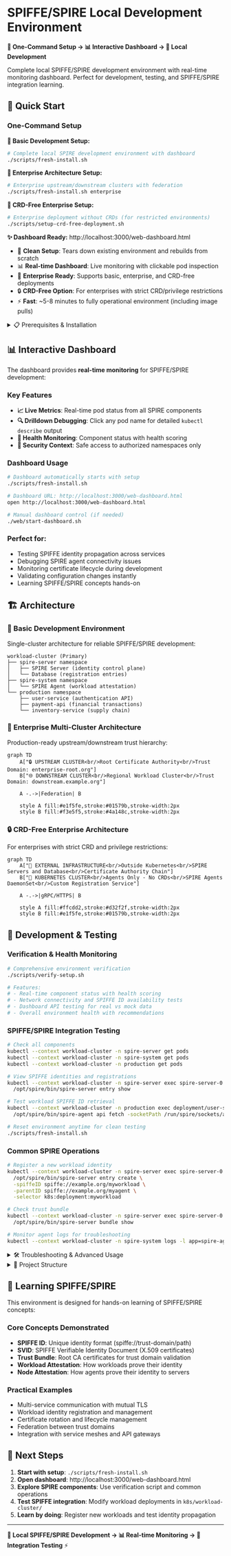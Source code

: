 # SPIFFE/SPIRE Local Development Environment

**🚀 One-Command Setup → 📊 Interactive Dashboard → 🔧 Local Development**

Complete local SPIFFE/SPIRE development environment with real-time monitoring dashboard. Perfect for development, testing, and SPIFFE/SPIRE integration learning.

## 🚀 Quick Start

### **One-Command Setup**

**🔧 Basic Development Setup:**
```bash
# Complete local SPIRE development environment with dashboard
./scripts/fresh-install.sh
```

**🏢 Enterprise Architecture Setup:**
```bash
# Enterprise upstream/downstream clusters with federation
./scripts/fresh-install.sh enterprise
```

**🏢 CRD-Free Enterprise Setup:**
```bash
# Enterprise deployment without CRDs (for restricted environments)
./scripts/setup-crd-free-deployment.sh
```

**✨ Dashboard Ready:** http://localhost:3000/web-dashboard.html

- 🧹 **Clean Setup**: Tears down existing environment and rebuilds from scratch
- 📊 **Real-time Dashboard**: Live monitoring with clickable pod inspection
- 🏢 **Enterprise Ready**: Supports basic, enterprise, and CRD-free deployments
- 🔒 **CRD-Free Option**: For enterprises with strict CRD/privilege restrictions
- ⚡ **Fast**: ~5-8 minutes to fully operational environment (including image pulls)

<details>
<summary>📋 Prerequisites & Installation</summary>

### System Requirements
- **macOS** (designed and tested on macOS)
- **Container runtime**: Docker Desktop or Rancher Desktop
- **8GB+ RAM** recommended
- **SSD storage** recommended for optimal performance

### Required Tools
Install via Homebrew:
```bash
brew install minikube kubectl node jq
```

### Dependencies
- **minikube**: Creates local Kubernetes clusters
- **kubectl**: Kubernetes command-line tool
- **node**: Node.js runtime for dashboard server
- **jq**: JSON processor for API data handling

</details>

## 📊 Interactive Dashboard

The dashboard provides **real-time monitoring** for SPIFFE/SPIRE development:

### **Key Features**
- **📈 Live Metrics**: Real-time pod status from all SPIRE components
- **🔍 Drilldown Debugging**: Click any pod name for detailed `kubectl describe` output
- **🎯 Health Monitoring**: Component status with health scoring
- **🔐 Security Context**: Safe access to authorized namespaces only

### **Dashboard Usage**
```bash
# Dashboard automatically starts with setup
./scripts/fresh-install.sh

# Dashboard URL: http://localhost:3000/web-dashboard.html
open http://localhost:3000/web-dashboard.html

# Manual dashboard control (if needed)
./web/start-dashboard.sh
```

### **Perfect for:**
- Testing SPIFFE identity propagation across services
- Debugging SPIRE agent connectivity issues
- Monitoring certificate lifecycle during development
- Validating configuration changes instantly
- Learning SPIFFE/SPIRE concepts hands-on

## 🏗️ Architecture

### **🔧 Basic Development Environment**
Single-cluster architecture for reliable SPIFFE/SPIRE development:

```
workload-cluster (Primary)
├── spire-server namespace
│   ├── SPIRE Server (identity control plane)
│   └── Database (registration entries)
├── spire-system namespace
│   └── SPIRE Agent (workload attestation)
└── production namespace
    ├── user-service (authentication API)
    ├── payment-api (financial transactions)
    └── inventory-service (supply chain)
```

### **🏢 Enterprise Multi-Cluster Architecture**
Production-ready upstream/downstream trust hierarchy:

```mermaid
graph TD
    A["🔒 UPSTREAM CLUSTER<br/>Root Certificate Authority<br/>Trust Domain: enterprise-root.org"]
    B["🌐 DOWNSTREAM CLUSTER<br/>Regional Workload Cluster<br/>Trust Domain: downstream.example.org"]
    
    A -.->|Federation| B
    
    style A fill:#e1f5fe,stroke:#01579b,stroke-width:2px
    style B fill:#f3e5f5,stroke:#4a148c,stroke-width:2px
```

### **🔒 CRD-Free Enterprise Architecture**
For enterprises with strict CRD and privilege restrictions:

```mermaid
graph TD
    A["🏢 EXTERNAL INFRASTRUCTURE<br/>Outside Kubernetes<br/>SPIRE Servers and Database<br/>Certificate Authority Chain"]
    B["🔧 KUBERNETES CLUSTER<br/>Agents Only - No CRDs<br/>SPIRE Agents DaemonSet<br/>Custom Registration Service"]
    
    A -.->|gRPC/HTTPS| B
    
    style A fill:#ffcdd2,stroke:#d32f2f,stroke-width:2px
    style B fill:#e1f5fe,stroke:#01579b,stroke-width:2px
```

## 🔧 Development & Testing

### **Verification & Health Monitoring**
```bash
# Comprehensive environment verification
./scripts/verify-setup.sh

# Features:
# - Real-time component status with health scoring
# - Network connectivity and SPIFFE ID availability tests
# - Dashboard API testing for real vs mock data
# - Overall environment health with recommendations
```

### **SPIFFE/SPIRE Integration Testing**
```bash
# Check all components
kubectl --context workload-cluster -n spire-server get pods
kubectl --context workload-cluster -n spire-system get pods
kubectl --context workload-cluster -n production get pods

# View SPIFFE identities and registrations
kubectl --context workload-cluster -n spire-server exec spire-server-0 -- \
  /opt/spire/bin/spire-server entry show

# Test workload SPIFFE ID retrieval
kubectl --context workload-cluster -n production exec deployment/user-service -- \
  /opt/spire/bin/spire-agent api fetch -socketPath /run/spire/sockets/agent.sock

# Reset environment anytime for clean testing
./scripts/fresh-install.sh
```

### **Common SPIRE Operations**
```bash
# Register a new workload identity
kubectl --context workload-cluster -n spire-server exec spire-server-0 -- \
  /opt/spire/bin/spire-server entry create \
  -spiffeID spiffe://example.org/myworkload \
  -parentID spiffe://example.org/myagent \
  -selector k8s:deployment:myworkload

# Check trust bundle
kubectl --context workload-cluster -n spire-server exec spire-server-0 -- \
  /opt/spire/bin/spire-server bundle show

# Monitor agent logs for troubleshooting
kubectl --context workload-cluster -n spire-system logs -l app=spire-agent -f
```

<details>
<summary>🛠️ Troubleshooting & Advanced Usage</summary>

### Quick Diagnostics
```bash
# Check overall cluster health
minikube profile list

# Dashboard verification
curl http://localhost:3000/api/pod-data

# Manual step-by-step setup
./scripts/setup-clusters.sh
./scripts/verify-setup.sh
./web/start-dashboard.sh
```

### Common Solutions
- **Environment inconsistencies**: Fresh install guarantees clean state
- **Pod security violations**: Automatic privileged label configuration
- **Bundle creation failures**: Enhanced retry logic with proper socket paths
- **Timeout issues**: Extended waits handle startup delays
- **Dashboard issues**: Integrated startup validation with retry logic

### Network Architecture
**Single-cluster deployment** ensures reliable connectivity:
- SPIRE Server and Agent in same cluster eliminates network isolation issues
- Agent uses `spire-server.spire-server.svc.cluster.local:8081` for communication
- Simplified networking reduces complexity and startup time

</details>

<details>
<summary>📁 Project Structure</summary>

```
spire-dev/
├── k8s/                          # Kubernetes manifests
│   ├── spire-server/             # SPIRE server and database
│   └── workload-cluster/         # Agents and workload services
├── scripts/                      # Setup and utility scripts
│   ├── fresh-install.sh          # Main fresh install script
│   ├── setup-clusters.sh         # Manual cluster setup
│   └── verify-setup.sh           # Verification and testing
├── web/                          # Web dashboard
│   ├── web-dashboard.html        # Main dashboard interface
│   ├── server.js                 # Node.js server
│   └── start-dashboard.sh        # Startup script
├── docs/                         # Documentation
└── helm-charts/                  # Helm deployment configurations
```

</details>

## 🎯 Learning SPIFFE/SPIRE

This environment is designed for hands-on learning of SPIFFE/SPIRE concepts:

### **Core Concepts Demonstrated**
- **SPIFFE ID**: Unique identity format (spiffe://trust-domain/path)
- **SVID**: SPIFFE Verifiable Identity Document (X.509 certificates)
- **Trust Bundle**: Root CA certificates for trust domain validation
- **Workload Attestation**: How workloads prove their identity
- **Node Attestation**: How agents prove their identity to servers

### **Practical Examples**
- Multi-service communication with mutual TLS
- Workload identity registration and management
- Certificate rotation and lifecycle management
- Federation between trust domains
- Integration with service meshes and API gateways

## 🎉 Next Steps

1. **Start with setup**: `./scripts/fresh-install.sh`
2. **Open dashboard**: http://localhost:3000/web-dashboard.html
3. **Explore SPIRE components**: Use verification script and common operations
4. **Test SPIFFE integration**: Modify workload deployments in `k8s/workload-cluster/`
5. **Learn by doing**: Register new workloads and test identity propagation

---

**🚀 Local SPIFFE/SPIRE Development → 📊 Real-time Monitoring → 🔧 Integration Testing** ⚡